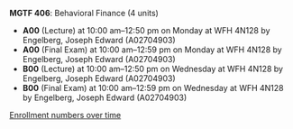 **MGTF 406**: Behavioral Finance (4 units)

- **A00** (Lecture) at 10:00 am–12:50 pm on Monday at WFH 4N128 by Engelberg, Joseph Edward (A02704903)
- **A00** (Final Exam) at 10:00 am–12:59 pm on Monday at WFH 4N128 by Engelberg, Joseph Edward (A02704903)
- **B00** (Lecture) at 10:00 am–12:50 pm on Wednesday at WFH 4N128 by Engelberg, Joseph Edward (A02704903)
- **B00** (Final Exam) at 10:00 am–12:59 pm on Wednesday at WFH 4N128 by Engelberg, Joseph Edward (A02704903)

[Enrollment numbers over time](./MGTF406.tsv)
